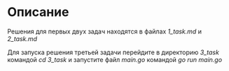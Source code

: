 # Описание
Решения для первых двух задач находятся в файлах *1_task.md* и *2_task.md*

Для запуска решения третьей задачи перейдите в директорию *3_task* командой *cd 3_task* и запустите файл *main.go* командой *go run main.go*
